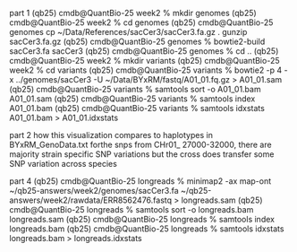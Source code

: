 part 1 
(qb25) cmdb@QuantBio-25 week2 % mkdir genomes
(qb25) cmdb@QuantBio-25 week2 % cd genomes
(qb25) cmdb@QuantBio-25 genomes cp ~/Data/References/sacCer3/sacCer3.fa.gz . gunzip sacCer3.fa.gz
(qb25) cmdb@QuantBio-25 genomes % bowtie2-build sacCer3.fa sacCer3
(qb25) cmdb@QuantBio-25 genomes % cd ..
(qb25) cmdb@QuantBio-25 week2 % mkdir variants
(qb25) cmdb@QuantBio-25 week2 % cd variants
(qb25) cmdb@QuantBio-25 variants % bowtie2 -p 4 -x ../genomes/sacCer3 -U ~/Data/BYxRM/fastq/A01_01.fq.gz > A01_01.sam
(qb25) cmdb@QuantBio-25 variants % samtools sort -o A01_01.bam A01_01.sam 
(qb25) cmdb@QuantBio-25 variants %  samtools index A01_01.bam
(qb25) cmdb@QuantBio-25 variants % samtools idxstats A01_01.bam > A01_01.idxstats

part 2
how this visualization compares to haplotypes in BYxRM_GenoData.txt
forthe snps from CHr01_ 27000-32000, there are majority strain specific SNP variations but the cross does transfer some SNP variation across species 

part 4
(qb25) cmdb@QuantBio-25 longreads % minimap2 -ax map-ont ~/qb25-answers/week2/genomes/sacCer3.fa ~/qb25-answers/week2/rawdata/ERR8562476.fastq > longreads.sam
(qb25) cmdb@QuantBio-25 longreads %  samtools sort -o longreads.bam longreads.sam 
(qb25) cmdb@QuantBio-25 longreads % samtools index longreads.bam
(qb25) cmdb@QuantBio-25 longreads % samtools idxstats longreads.bam > longreads.idxstats
